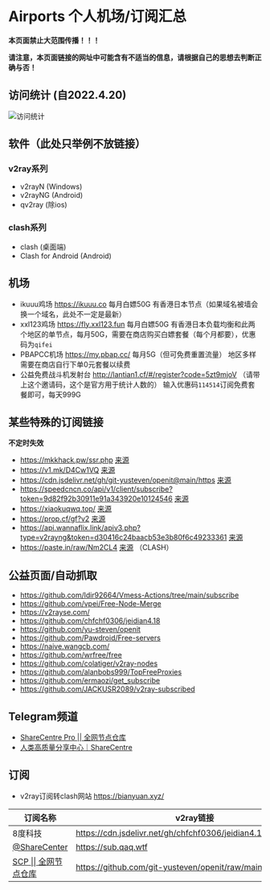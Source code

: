 # Airports 个人机场/订阅汇总

**本页面禁止大范围传播！！！**

**请注意，本页面链接的网址中可能含有不适当的信息，请根据自己的思想去判断正确与否！**

## 访问统计 (自2022.4.20)

![访问统计](https://count.getloli.com/get/@airports-share4nothing?theme=rule34)

## 软件（此处只举例不放链接）

### v2ray系列

- v2rayN (Windows)
- v2rayNG (Android)
- qv2ray (除ios)

### clash系列

- clash (桌面端)
- Clash for Android (Android)

## 机场

- ikuuu鸡场 https://ikuuu.co 每月白嫖50G 有香港日本节点（如果域名被墙会换一个域名，此处不一定是最新）
- xxl123鸡场 https://fly.xxl123.fun 每月白嫖50G 有香港日本负载均衡和此两个地区的单节点，每月50G，需要在商店购买白嫖套餐（每个月都要），优惠码为`qifei`
- PBAPCC机场 https://my.pbap.cc/ 每月5G（但可免费重置流量） 地区多样 需要在商店自行下单0元套餐以续费
- 公益免费战斗机发射台 http://lantian1.cf/#/register?code=5zt9mjoV （请带上这个邀请码，这个是官方用于统计人数的） 输入优惠码`114514`订阅免费套餐即可，每天999G


## 某些特殊的订阅链接

**不定时失效**

- https://mkkhack.pw/ssr.php [来源](https://t.me/ShareCentrePro/391)
- https://v1.mk/D4Cw1VQ [来源](https://t.me/ShareCentrePro/989)
- https://cdn.jsdelivr.net/gh/git-yusteven/openit@main/https [来源](https://t.me/ShareCentrePro/942)
- https://speedcncn.co/api/v1/client/subscribe?token=9d82f92b30911e91a343920e10124546 [来源](https://t.me/ShareCentrePro/1309)
- https://xiaokuqwq.top/ [来源](https://t.me/ShareCentrePro/1282)
- https://prop.cf/gf?v2 [来源](https://t.me/wmxprop/4)
- https://api.wannaflix.link/apiv3.php?type=v2rayng&token=d30416c24baacb53e3b80f6c49233361 [来源](https://t.me/freekankan/878)
- https://paste.in/raw/Nm2CL4 [来源](https://t.me/freekankan/876) （CLASH）

## 公益页面/自动抓取

- https://github.com/ldir92664/Vmess-Actions/tree/main/subscribe
- https://github.com/vpei/Free-Node-Merge
- https://v2rayse.com/
- https://github.com/chfchf0306/jeidian4.18
- https://github.com/yu-steven/openit
- https://github.com/Pawdroid/Free-servers
- https://naive.wangcb.com/
- https://github.com/wrfree/free
- https://github.com/colatiger/v2ray-nodes
- https://github.com/alanbobs999/TopFreeProxies
- https://github.com/ermaozi/get_subscribe
- https://github.com/JACKUSR2089/v2ray-subscribed

## Telegram频道

- [ShareCentre Pro \|\| 全网节点仓库](https://t.me/ShareCentrePro)
- [人类高质量分享中心｜ShareCentre](https://t.me/ShareCentre)

## 订阅

- v2ray订阅转clash网站 https://bianyuan.xyz/

| 订阅名称 | v2ray链接 | clash链接 |
|---|---|---|
|8度科技 | https://cdn.jsdelivr.net/gh/chfchf0306/jeidian4.18@main/4.18 | https://suo.yt/ikUfkC8|
|[@ShareCenter](https://t.me/ShareCentre) | https://sub.qaq.wtf | https://suo.yt/qYYCZrL |
| [SCP \|\| 全网节点仓库](https://t.me/ShareCentrePro) | https://github.com/git-yusteven/openit/raw/main/long | https://github.com/git-yusteven/openit/raw/main/Clash.yaml |
